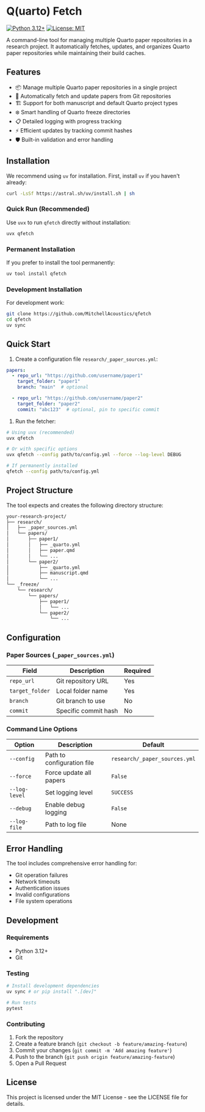 # Q(uarto) Fetch

[![Python 3.12+](https://img.shields.io/badge/python-3.12+-blue.svg)](https://www.python.org/downloads/) [![License: MIT](https://img.shields.io/badge/License-MIT-yellow.svg)](https://opensource.org/licenses/MIT)

A command-line tool for managing multiple Quarto paper repositories in a research project. It automatically fetches, updates, and organizes Quarto paper repositories while maintaining their build caches.

## Features

- 📦 Manage multiple Quarto paper repositories in a single project
- 🔄 Automatically fetch and update papers from Git repositories
- 🏗️ Support for both manuscript and default Quarto project types
- ❄️ Smart handling of Quarto freeze directories
- 📋 Detailed logging with progress tracking
- ⚡ Efficient updates by tracking commit hashes
- 🛡️ Built-in validation and error handling

## Installation

We recommend using `uv` for installation. First, install `uv` if you haven't already:

```bash
curl -LsSf https://astral.sh/uv/install.sh | sh
```

### Quick Run (Recommended)

Use `uvx` to run `qfetch` directly without installation:

```bash
uvx qfetch
```

### Permanent Installation

If you prefer to install the tool permanently:

```bash
uv tool install qfetch
```

### Development Installation

For development work:

```bash
git clone https://github.com/MitchellAcoustics/qfetch
cd qfetch
uv sync
```

## Quick Start

1. Create a configuration file `research/_paper_sources.yml`:

```yaml
papers:
  - repo_url: "https://github.com/username/paper1"
    target_folder: "paper1"
    branch: "main"  # optional

  - repo_url: "https://github.com/username/paper2"
    target_folder: "paper2"
    commit: "abc123"  # optional, pin to specific commit
```

1. Run the fetcher:

```bash
# Using uvx (recommended)
uvx qfetch

# Or with specific options
uvx qfetch --config path/to/config.yml --force --log-level DEBUG

# If permanently installed
qfetch --config path/to/config.yml
```

## Project Structure

The tool expects and creates the following directory structure:

```bash
your-research-project/
├── research/
│   ├── _paper_sources.yml
│   └── papers/
│       ├── paper1/
│       │   ├── _quarto.yml
│       │   ├── paper.qmd
│       │   └── ...
│       └── paper2/
│           ├── _quarto.yml
│           ├── manuscript.qmd
│           └── ...
└── _freeze/
    └── research/
        └── papers/
            ├── paper1/
            │   └── ...
            └── paper2/
                └── ...
```

## Configuration

### Paper Sources (`_paper_sources.yml`)

| Field           | Description          | Required |
| --------------- | -------------------- | -------- |
| `repo_url`      | Git repository URL   | Yes      |
| `target_folder` | Local folder name    | Yes      |
| `branch`        | Git branch to use    | No       |
| `commit`        | Specific commit hash | No       |

### Command Line Options

| Option        | Description                | Default                       |
| ------------- | -------------------------- | ----------------------------- |
| `--config`    | Path to configuration file | `research/_paper_sources.yml` |
| `--force`     | Force update all papers    | `False`                       |
| `--log-level` | Set logging level          | `SUCCESS`                     |
| `--debug`     | Enable debug logging       | `False`                       |
| `--log-file`  | Path to log file           | None                          |

## Error Handling

The tool includes comprehensive error handling for:

- Git operation failures
- Network timeouts
- Authentication issues
- Invalid configurations
- File system operations

## Development

### Requirements

- Python 3.12+
- Git

### Testing

```bash
# Install development dependencies
uv sync # or pip install ".[dev]"

# Run tests
pytest
```

### Contributing

1. Fork the repository
2. Create a feature branch (`git checkout -b feature/amazing-feature`)
3. Commit your changes (`git commit -m 'Add amazing feature'`)
4. Push to the branch (`git push origin feature/amazing-feature`)
5. Open a Pull Request

## License

This project is licensed under the MIT License - see the LICENSE file for details.
